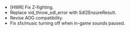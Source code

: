 - [HWR] Fix Z-fighting.
- Replace vid_throw_sdl_error with Sdl2EnsureResult.
- Revise AOG compatibility.
- Fix sfx/music turning off when in-game sounds paused.